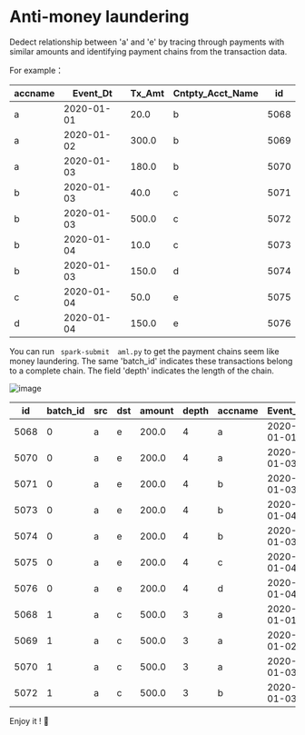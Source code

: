 # Anti-money laundering

Dedect relationship between 'a' and 'e' by tracing through payments with similar amounts and identifying payment chains from the transaction data.

For example：
 
|accname|  Event_Dt|Tx_Amt|Cntpty_Acct_Name|  id|
 | ------- | ---------- | ------ | -------------- | ----- |
|      a|2020-01-01|  20.0|               b|5068|
|      a|2020-01-02| 300.0|               b|5069|
|      a|2020-01-03| 180.0|               b|5070| 
|      b|2020-01-03|  40.0|               c|5071|  
|      b|2020-01-03| 500.0|               c|5072| 
|      b|2020-01-04|  10.0|               c|5073|
|      b|2020-01-03| 150.0|               d|5074|
|      c|2020-01-04|  50.0|               e|5075|
|      d|2020-01-04| 150.0|               e|5076|

You can run
` spark-submit  aml.py`
to get the payment chains seem like money laundering. The same 'batch_id' indicates these transactions belong to a complete chain. The field 'depth' indicates the length of the chain. 

![image](https://user-images.githubusercontent.com/24219258/148644725-afb26de1-160e-4589-a035-3046a632b098.png)

 |id|batch_id|src|dst|amount|depth|accname|  Event_Dt|Tx_Amt|Cntpty_Acct_Name|
 | ---- | -------- | --- | --- | ---- | ----- | ------ | ----- | ----- | ---- |
|5068|       0|  a|  e|     200.0|     4|      a|2020-01-01|  20.0|               b|
|5070|       0|  a|  e|     200.0|     4|      a|2020-01-03| 180.0|               b|
|5071|       0|  a|  e|     200.0|     4|      b|2020-01-03|  40.0|               c|
|5073|       0|  a|  e|     200.0|     4|      b|2020-01-04|  10.0|               c|
|5074|       0|  a|  e|     200.0|     4|      b|2020-01-03| 150.0|               d|
|5075|       0|  a|  e|     200.0|     4|      c|2020-01-04|  50.0|               e|
|5076|       0|  a|  e|     200.0|     4|      d|2020-01-04| 150.0|               e|
|5068|       1|  a|  c|     500.0|     3|      a|2020-01-01|  20.0|               b|
|5069|       1|  a|  c|     500.0|     3|      a|2020-01-02| 300.0|               b|
|5070|       1|  a|  c|     500.0|     3|      a|2020-01-03| 180.0|               b|
|5072|       1|  a|  c|     500.0|     3|      b|2020-01-03| 500.0|               c|

Enjoy it ! 🤗

